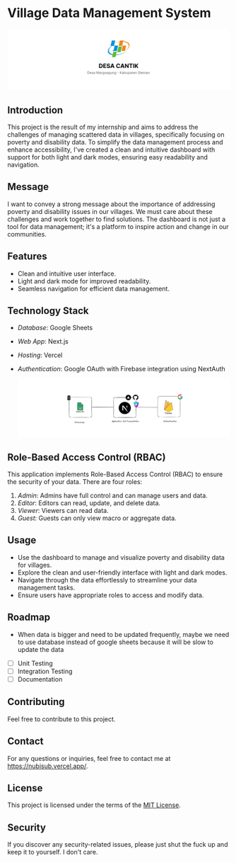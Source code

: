 # Village Data Management System
![Desa Cantik](/docs/readme-header.png)


## Introduction

This project is the result of my internship and aims to address the challenges of managing scattered data in villages, specifically focusing on poverty and disability data. To simplify the data management process and enhance accessibility, I've created a clean and intuitive dashboard with support for both light and dark modes, ensuring easy readability and navigation.

## Message

I want to convey a strong message about the importance of addressing poverty and disability issues in our villages. We must care about these challenges and work together to find solutions. The dashboard is not just a tool for data management; it's a platform to inspire action and change in our communities.

## Features

- Clean and intuitive user interface.
- Light and dark mode for improved readability.
- Seamless navigation for efficient data management.

## Technology Stack

- _Database_: Google Sheets
- _Web App_: Next.js
- _Hosting_: Vercel
- _Authentication_: Google OAuth with Firebase integration using NextAuth

  ![Desa Cantik](/docs/readme-architecture1.png)

## Role-Based Access Control (RBAC)

This application implements Role-Based Access Control (RBAC) to ensure the security of your data. There are four roles:

1. _Admin_: Admins have full control and can manage users and data.
2. _Editor_: Editors can read, update, and delete data.
3. _Viewer_: Viewers can read data.
4. _Guest_: Guests can only view macro or aggregate data.

## Usage

- Use the dashboard to manage and visualize poverty and disability data for villages.
- Explore the clean and user-friendly interface with light and dark modes.
- Navigate through the data effortlessly to streamline your data management tasks.
- Ensure users have appropriate roles to access and modify data.

## Roadmap

- When data is bigger and need to be updated frequently, maybe we need to use database instead of google sheets because it will be slow to update the data

- [ ] Unit Testing
- [ ] Integration Testing
- [ ] Documentation

## Contributing

Feel free to contribute to this project.

## Contact

For any questions or inquiries, feel free to contact me at <https://nubisub.vercel.app/>.

## License

This project is licensed under the terms of the [MIT License](https://opensource.org/licenses/MIT).

## Security

If you discover any security-related issues, please just shut the fuck up and keep it to yourself. I don't care.
